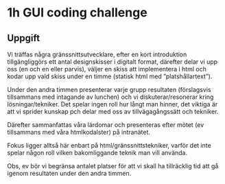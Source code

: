 # 1h GUI coding challenge

## Uppgift

Vi träffas några gränssnittsutvecklare, efter en kort introduktion tillgängliggörs ett antal designskisser i digitalt format, därefter delar vi upp oss (en och en eller parvis), väljer en skiss att implementera i html och kodar upp vald skiss under en timme (statisk html med ”platshållartext”).

Under den andra timmen presenterar varje grupp resultaten (förslagsvis tillsammans med intagande av lunchen) och vi diskuterar/resonerar kring lösningar/tekniker. Det spelar ingen roll hur långt man hinner, det viktiga är att vi sprider kunskap pch delar med oss av tillvägagångssätt och tekniker.

Därefter sammanfattas våra lärdomar och presenteras efter mötet (ev tillsammans med våra htmlkodalster) på intranätet.

Fokus ligger alltså här enbart på html/gränssnittstekniker, varför det inte spelar någon roll vilken bakomliggande teknik man vill använda.

Obs, ev bör vi begränsa antalet platser för att vi skall ha tillräcklig tid att gå igenom resultaten under den andra timmen. 